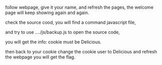 follow webpage, give it your name, and refresh the pages, the welcome page will keep showing again and again.

check the source cood, you will find a command javascript file,

and try to use ..../js/backup.js to open the source code, 

you will get the info: cookie must be Delicious.

then back to your cookie change the cookie user to Delicious and refresh the webpage
you will get the flag.
